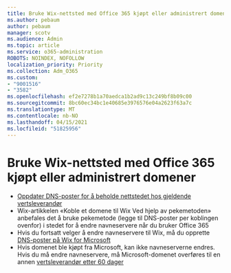 ```yaml
---
title: Bruke Wix-nettsted med Office 365 kjøpt eller administrert domener
ms.author: pebaum
author: pebaum
manager: scotv
ms.audience: Admin
ms.topic: article
ms.service: o365-administration
ROBOTS: NOINDEX, NOFOLLOW
localization_priority: Priority
ms.collection: Adm_O365
ms.custom:
- "9001516"
- "3582"
ms.openlocfilehash: ef2e7278b1a70aedca1b2ad9c13c249bf8b09c00
ms.sourcegitcommit: 8bc60ec34bc1e40685e3976576e04a2623f63a7c
ms.translationtype: MT
ms.contentlocale: nb-NO
ms.lasthandoff: 04/15/2021
ms.locfileid: "51825956"
---
```

# <a name="using-wix-website-with-office-365-purchased-or-managed-domains"></a>Bruke Wix-nettsted med Office 365 kjøpt eller administrert domener

- [Oppdater DNS-poster for å beholde nettstedet hos gjeldende vertsleverandør](https://docs.microsoft.com/microsoft-365/admin/dns/update-dns-records-to-retain-current-hosting-provider)
- Wix-artikkelen «Koble et domene til Wix Ved hjelp av pekemetoden» anbefales det å bruke pekemetode (legge til DNS-poster per koblingen ovenfor) i stedet for å endre navneservere når du bruker Office 365
- Hvis du fortsatt velger å endre navneservere til Wix, må du opprette  [DNS-poster på Wix for Microsoft](https://docs.microsoft.com/microsoft-365/admin/dns/create-dns-records-at-wix?view=o365-worldwide)
- Hvis domenet ble kjøpt fra Microsoft, kan ikke navneserverne endres. Hvis du må endre navneservere, må Microsoft-domenet overføres til en annen  [vertsleverandør etter 60 dager](https://docs.microsoft.com/microsoft-365/admin/get-help-with-domains/transfer-a-domain-from-microsoft-to-another-host)